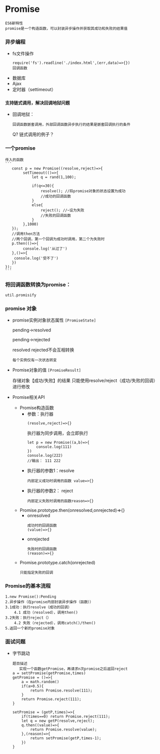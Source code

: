 # Promise
    ES6新特性
    promise是一个构造函数，可以封装异步操作并获取其成功和失败的结果值
### 异步编程
* fs文件操作
    ```
    require('fs').readline('./index.html',(err,data)=>{})
    回调函数
    ```
* 数据库
* Ajax
* 定时器（settimeout）
### ```支持链式调用，解决回调地狱问题```
*   回调地狱：
    ```
    回调函数嵌套调用，外部回调函数异步执行的结果是嵌套回调执行的条件
    ```
    Q? 链式调用的例子？

### 一个promise
    传入的函数
    ```
       const p = new Promise((resolve,reject)=>{
            setTimeout(()=>{
                let q = rand(1,100);

                if(q<=30){
                    resolve(); //将promise对象的状态设置为成功
                    //成功的回调函数
                }
                else{
                    reject(); //~设为失败
                    //失败的回调函数
                }
            },1000)
       });
       //调用then方法
       //两个回调，第一个回调为成功时调用，第二个为失败时
       p.then(()=>{
            console.log('从过了')
       },()=>{
        console.log('受不了')
       })
    });
    ```
### 将回调函数转换为promise：   
    util.promisify
### promise 对象
*   promise实例对象状态属性
    ```[PromiseState]```

    pending->resolved
    
    pending->rejected

    resolved rejected不会互相转换

    ```每个实例仅有一次状态转变```
*   Promise对象的值
    ```[PromiseResult]```
    
    存储对象【成功/失败】的结果
    只能使用resolve/reject（成功/失败的回调）进行修改
*   Promise相关API
    *   Promise构造函数
        *   参数：执行器
            ```
            (resolve,reject)=>{}
            ```
            执行器为同步调用，会立即执行
            ```
            let p = new Promise((a,b)=>{
                console.log(111)
            })
            console.log(222)
            //输出： 111 222
            ```
        *   执行器的参数1：resolve
            ```
            内部定义成功时调用的函数 value=>{}
            ```
        *   执行器的参数2：
        reject
            ```
            内部定义失败时调用的函数reason=>{}
            ```
    *   Promise.prototype.then(onresolved,onrejected)=>{}
        *   onresolved
            ```
            成功时的回调函数
            (value)=>{}
            ```
        *   onrejected
            ```
            失败时的回调函数
            (reason)=>{}
            ```
    *   Promise.prototype.catch(onrejected)
        ```
        只能指定失败的回调
        ```
### Promise的基本流程
    1.new Promise():Pending
    2.异步操作（在promise内部封装异步操作（函数））
    3.1成功：执行resolve（成功的回调）
        4.1 成功（resolved），调用then()
    3.2失败：执行reject（）
        4.2 失败（rejected），调用catch()/then()
    5.返回一个新的promise对象
### 面试问题
*   字节跳动
    ```
    题目描述
       实现一个函数getPromise，再请求n次promise之后返回reject
    a = settPromise(getPromise,times)
    getPromise = ()=>{
        a = math.random()
        if(a>0.5){
            return Promise.resolve(111);
        }
        return Promise.reject(111);
    }
    ```
    ```
    setPromise = (getP,times)=>{
        if(times==0) return Promise.reject(111);
        let q = new getP(resolve,reject);
        q.then((value)=>{
            return Promise.resolve(value);
        },(reason)=>{
            return setPromise(getP,times-1);
        })
    }
    ```



